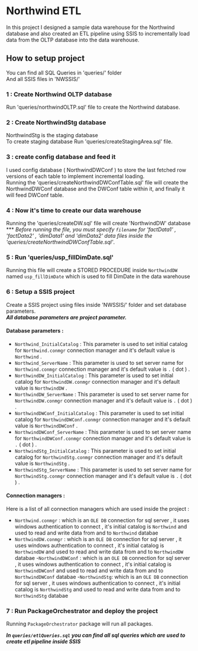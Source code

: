 # Northwind ETL
In this project I designed a sample data warehouse for the Northwind database and also created an ETL pipeline using SSIS to incrementally load data from the OLTP database into the data warehouse.

## How to setup project
You can find all SQL Queries in 'queries/' folder <br/>
And all SSIS files in 'NWSSIS/'
### 1 : Create Northwind OLTP database
Run 'queries/northwindOLTP.sql' file to create the Northwind database. 
### 2 : Create NorthwindStg database
NorthwindStg is the staging database <br/>
To create staging database Run 'queries/createStagingArea.sql' file.
### 3 : create config database and feed it
I used config database ( NorthwindDWConf ) to store the last fetched row versions of each table to implement incremental loading.<br/>
Running the 'queries/createNorthwindDWConfTable.sql' file will create the NorthwindDWConf database and the DWConf table within it, and finally it will feed DWConf table.

### 4 : Now it's time to create our data warehouse
Running the 'queries/createDW.sql' file will create 'NorthwindDW' database <br/>
*** *Before running the file, you must specify `filename` for 'factData1' , 'factData2' , 'dimData1' and 'dimData2' data files inside the 'queries/createNorthwindDWConfTable.sql'*.
### 5 : Run 'queries/usp_fillDimDate.sql'
Running this file will create a STORED PROCEDURE inside `NorthwindDW` named `usp_fillDimDate` which is used to fill DimDate in the data warehouse
### 6 : Setup a SSIS project
Create a SSIS project using files inside 'NWSSIS/' folder and set database parameters. <br/>
***All database parameters are project parameter.***
#### Database parameters : 
- `Northwind_InitialCatalog` : This parameter is used to set initial catalog for `Northwind.conmgr` connection manager and it's default value is `Northwind` .
- `Northwind_ServerName` : This parameter is used to set server name for `Northwind.conmgr` connection manager and it's default value is `.` ( dot ) .
- `NorthwindDW_InitialCatalog` : This parameter is used to set initial catalog for `NorthwindDW.conmgr` connection manager and it's default value is `NorthwindDW` .
- `NorthwindDW_ServerName` : This parameter is used to set server name for `NorthwindDW.conmgr` connection manager and it's default value is `.` ( dot ) .
- `NorthwindDWConf_InitialCatalog` : This parameter is used to set initial catalog for `NorthwindDWConf.conmgr` connection manager and it's default value is `NorthwindDWConf` .
- `NorthwindDWConf_ServerName` : This parameter is used to set server name for `NorthwindDWConf.conmgr` connection manager and it's default value is `.` ( dot ) .
- `NorthwindStg_InitialCatalog` : This parameter is used to set initial catalog for `NorthwindStg.conmgr` connection manager and it's default value is `NorthwindStg` .
- `NorthwindStg_ServerName` : This parameter is used to set server name for `NorthwindStg.conmgr` connection manager and it's default value is `.` ( dot ) .

#### Connection managers : 
Here is a list of all connection managers which are used inside the project : 
- `Northwind.conmgr` : which is an `OLE DB` connection for sql server , it uses windows authentication to connect , it's initial catalog is `Northwind` and used to read and write data from and to `Northwind` databae
- `NorthwindDW.conmgr` : which is an `OLE DB` connection for sql server , it uses windows authentication to connect , it's initial catalog is `NorthwindDW` and used to read and write data from and to `NorthwindDW` databae
-`NorthwindDWConf` :  which is an `OLE DB` connection for sql server , it uses windows authentication to connect , it's initial catalog is `NorthwindDWConf` and used to read and write data from and to `NorthwindDWConf` databae
-`NorthwindStg`: which is an `OLE DB` connection for sql server , it uses windows authentication to connect , it's initial catalog is `NorthwindStg` and used to read and write data from and to `NorthwindStg` databae

### 7 : Run PackageOrchestrator and deploy the project
Running `PackageOrchestrator` package will run all packages.


***In `queries/etlQueries.sql` you can find all sql queries which are used to create etl pipeline inside SSIS***

